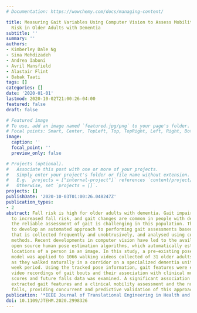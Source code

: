 ```yaml
---
# Documentation: https://wowchemy.com/docs/managing-content/

title: Measuring Gait Variables Using Computer Vision to Assess Mobility and Fall
  Risk in Older Adults with Dementia
subtitle: ''
summary: ''
authors:
- Kimberley Dale Ng
- Sina Mehdizadeh
- Andrea Iaboni
- Avril Mansfield
- Alastair Flint
- Babak Taati
tags: []
categories: []
date: '2020-01-01'
lastmod: 2020-10-02T21:00:26-04:00
featured: false
draft: false

# Featured image
# To use, add an image named `featured.jpg/png` to your page's folder.
# Focal points: Smart, Center, TopLeft, Top, TopRight, Left, Right, BottomLeft, Bottom, BottomRight.
image:
  caption: ''
  focal_point: ''
  preview_only: false

# Projects (optional).
#   Associate this post with one or more of your projects.
#   Simply enter your project's folder or file name without extension.
#   E.g. `projects = ["internal-project"]` references `content/project/deep-learning/index.md`.
#   Otherwise, set `projects = []`.
projects: []
publishDate: '2020-10-03T01:00:26.048247Z'
publication_types:
- 2
abstract: Fall risk is high for older adults with dementia. Gait impairment contributes
  to increased fall risk, and gait changes are common in people with dementia, although
  the reliable assessment of gait is challenging in this population. This study aimed
  to develop an automated approach to performing gait assessments based on gait data
  that is collected frequently and unobtrusively, and analysed using computer vision
  methods. Recent developments in computer vision have led to the availability of
  open source human pose estimation algorithms, which automatically estimate the joint
  locations of a person in an image. In this study, a pre-existing pose estimation
  model was applied to 1066 walking videos collected of 31 older adults with dementia
  as they walked naturally in a corridor on a specialized dementia unit over a two
  week period. Using the tracked pose information, gait features were extracted from
  video recordings of gait bouts and their association with clinical mobility assessment
  scores and future falls data was examined. A significant association was found between
  extracted gait features and a clinical mobility assessment and the number of future
  falls, providing concurrent and predictive validation of this approach.
publication: '*IEEE Journal of Translational Engineering in Health and Medicine*'
doi: 10.1109/JTEHM.2020.2998326
---
```

